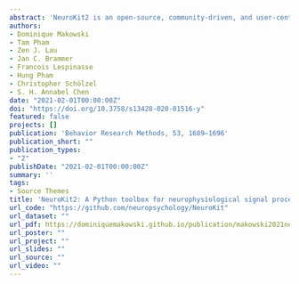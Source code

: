 ```yaml
---
abstract: 'NeuroKit2 is an open-source, community-driven, and user-centered Python package for neurophysiological signal processing. It provides a comprehensive suite of processing routines for a variety of bodily signals (e.g., ECG, PPG, EDA, EMG, RSP). These processing routines include high-level functions that enable data processing in a few lines of code using validated pipelines, which we illustrate in two examples covering the most typical scenarios, such as an event-related paradigm and an interval-related analysis. The package also includes tools for specific processing steps such as rate extraction and filtering methods, offering a trade-off between high-level convenience and fine-tuned control. Its goal is to improve transparency and reproducibility in neurophysiological research, as well as foster exploration and innovation. Its design philosophy is centred on user-experience and accessibility to both novice and advanced users.'
authors:
- Dominique Makowski
- Tam Pham
- Zen J. Lau
- Jan C. Brammer
- Francois Lespinasse
- Hung Pham
- Christopher Schölzel
- S. H. Annabel Chen
date: "2021-02-01T00:00:00Z"
doi: "https://doi.org/10.3758/s13428-020-01516-y"
featured: false
projects: []
publication: 'Behavior Research Methods, 53, 1689–1696'
publication_short: ""
publication_types:
- "2"
publishDate: "2021-02-01T00:00:00Z"
summary: ''
tags:
- Source Themes
title: 'NeuroKit2: A Python toolbox for neurophysiological signal processing'
url_code: "https://github.com/neuropsychology/NeuroKit"
url_dataset: ""
url_pdf: https://dominiquemakowski.github.io/publication/makowski2021neurokit/makowski2021neurokit.pdf
url_poster: ""
url_project: ""
url_slides: ""
url_source: ""
url_video: ""
---
```

